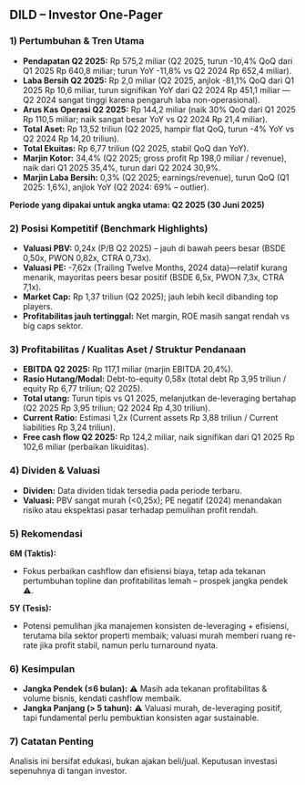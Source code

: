 ## DILD – Investor One-Pager

### 1) Pertumbuhan & Tren Utama
- **Pendapatan Q2 2025:** Rp 575,2 miliar (Q2 2025, turun -10,4% QoQ dari Q1 2025 Rp 640,8 miliar; turun YoY -11,8% vs Q2 2024 Rp 652,4 miliar).
- **Laba Bersih Q2 2025:** Rp 2,0 miliar (Q2 2025, anjlok -81,1% QoQ dari Q1 2025 Rp 10,6 miliar, turun signifikan YoY dari Q2 2024 Rp 451,1 miliar — Q2 2024 sangat tinggi karena pengaruh laba non-operasional).
- **Arus Kas Operasi Q2 2025:** Rp 144,2 miliar (naik 30% QoQ dari Q1 2025 Rp 110,5 miliar; naik sangat besar YoY vs Q2 2024 Rp 21,4 miliar).
- **Total Aset:** Rp 13,52 triliun (Q2 2025, hampir flat QoQ, turun -4% YoY vs Q2 2024 Rp 14,20 triliun).
- **Total Ekuitas:** Rp 6,77 triliun (Q2 2025, stabil QoQ dan YoY).
- **Marjin Kotor:** 34,4% (Q2 2025; gross profit Rp 198,0 miliar / revenue), naik dari Q1 2025 35,4%, turun dari Q2 2024 30,9%.
- **Marjin Laba Bersih:** 0,3% (Q2 2025; earnings/revenue), turun QoQ (Q1 2025: 1,6%), anjlok YoY (Q2 2024: 69% – outlier).

**Periode yang dipakai untuk angka utama: Q2 2025 (30 Juni 2025)**

### 2) Posisi Kompetitif (Benchmark Highlights)
- **Valuasi PBV:** 0,24x (P/B Q2 2025) – jauh di bawah peers besar (BSDE 0,50x, PWON 0,82x, CTRA 0,73x).
- **Valuasi PE:** -7,62x (Trailing Twelve Months, 2024 data)—relatif kurang menarik, mayoritas peers besar positif (BSDE 6,5x, PWON 7,3x, CTRA 7,1x).
- **Market Cap:** Rp 1,37 triliun (Q2 2025); jauh lebih kecil dibanding top players.
- **Profitabilitas jauh tertinggal:** Net margin, ROE masih sangat rendah vs big caps sektor.

### 3) Profitabilitas / Kualitas Aset / Struktur Pendanaan
- **EBITDA Q2 2025:** Rp 117,1 miliar (marjin EBITDA 20,4%).
- **Rasio Hutang/Modal:** Debt-to-equity 0,58x (total debt Rp 3,95 triliun / equity Rp 6,77 triliun; Q2 2025).
- **Total utang:** Turun tipis vs Q1 2025, melanjutkan de-leveraging bertahap (Q2 2025 Rp 3,95 triliun; Q2 2024 Rp 4,30 triliun).
- **Current Ratio:** Estimasi 1,2x (Current assets Rp 3,88 triliun / Current liabilities Rp 3,24 triliun).
- **Free cash flow Q2 2025:** Rp 124,2 miliar, naik signifikan dari Q1 2025 Rp 102,6 miliar (perbaikan likuiditas).

### 4) Dividen & Valuasi
- **Dividen:** Data dividen tidak tersedia pada periode terbaru.
- **Valuasi:** PBV sangat murah (<0,25x); PE negatif (2024) menandakan risiko atau ekspektasi pasar terhadap pemulihan profit rendah.

### 5) Rekomendasi
**6M (Taktis):**
- Fokus perbaikan cashflow dan efisiensi biaya, tetap ada tekanan pertumbuhan topline dan profitabilitas lemah – prospek jangka pendek ⚠️.

**5Y (Tesis):**
- Potensi pemulihan jika manajemen konsisten de-leveraging + efisiensi, terutama bila sektor properti membaik; valuasi murah memberi ruang re-rate jika profit stabil, namun perlu turnaround nyata.

### 6) Kesimpulan
- **Jangka Pendek (≤6 bulan):** ⚠️ Masih ada tekanan profitabilitas & volume bisnis, kendati cashflow membaik.
- **Jangka Panjang (> 5 tahun):** ⚠️ Valuasi murah, de-leveraging positif, tapi fundamental perlu pembuktian konsisten agar sustainable.

### 7) Catatan Penting
Analisis ini bersifat edukasi, bukan ajakan beli/jual. Keputusan investasi sepenuhnya di tangan investor.
